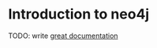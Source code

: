 # Introduction to neo4j

TODO: write [great documentation](http://jacobian.org/writing/what-to-write/)
